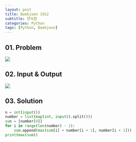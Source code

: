 ```yaml
---
layout: post
title: Baekjoon 1912
subtitle: 연속합
categories: Python
tags: [Python, Baekjoon]
---
```


## 01. Problem

<img src="https://github.com/WoojinJeonkr/WoojinJeonkr.github.io/blob/main/assets/images/post_image/baekjoon_1912.png?raw=true">

## 02. Input & Output

<img src="https://github.com/WoojinJeonkr/WoojinJeonkr.github.io/blob/main/assets/images/post_image/baekjoon_1912_input_output.png?raw=true">

## 03. Solution

```Python
n = int(input())
number = list(map(int, input().split()))
sum = [number[0]]
for i in range(len(number) - 1):
    sum.append(max(sum[i] + number[i + 1], number[i + 1]))
print(max(sum))
```
